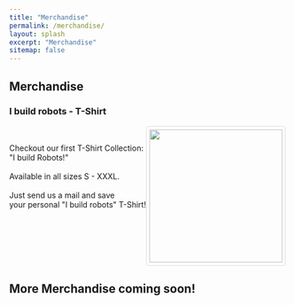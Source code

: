 ```yaml
---
title: "Merchandise"
permalink: /merchandise/
layout: splash
excerpt: "Merchandise"
sitemap: false
---
```

<style>
img {
  border: 1px solid #ddd;
  border-radius: 4px;
  padding: 5px;
  width: 240px;
}
</style>

## Merchandise


### I build robots - T-Shirt
<div style="clear: left;">
<p style="float: left;">
    <br>
    Checkout our first T-Shirt Collection: 
    <br>
    "I build Robots!"
    <br>
    <br>
    Available in all sizes S - XXXL.
    <br>
    <br>
    Just send us a mail and save
    <br>
    your personal "I build robots" T-Shirt!
</p>
<p>
    <img src="/images/photos/merch.jpg" width="240" height="240">
</p>
</div>

<h2>More Merchandise coming soon!</h2>
